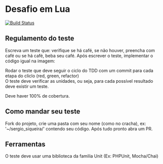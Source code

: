 # Desafio em Lua
[![Build Status](https://travis-ci.org/castrolol/scdevsummit_desafio_lua.svg?branch=master)](https://travis-ci.org/castrolol/scdevsummit_desafio_lua)

Regulamento do teste
--------------------

Escreva um teste que: verifique se há café, se não houver, preencha com café ou se há café, beba seu café.
Após escrever o teste, implementar o código igual na imagem: 

Rodar o teste que deve seguir o ciclo do TDD com um commit para cada etapa do cliclo (red, green, refactor)  
O teste deve verificar as unidades, ou seja, para cada possível resultado deve existir um teste. 

Deve haver 100% de cobertura.

Como mandar seu teste
---------------------

Fork do projeto, crie uma pasta com seu nome (como no cracha), ex: '~/sergio_siqueira/' contendo seu código. 
Após tudo pronto abra um PR.


Ferramentas
-----------

O teste deve usar uma biblioteca da familia Unit (Ex: PHPUnit, Mocha/Chai)
